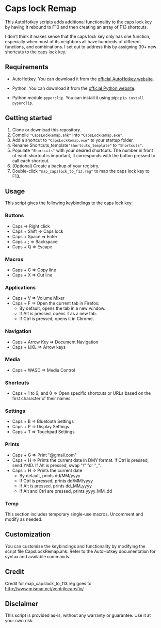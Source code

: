 # Caps lock Remap

This AutoHotkey scripts adds additional functionality to the caps lock key by
having it rebound to F13 and then creating an array of F13 shortcuts.

I don't think it makes sense that the caps lock key only has one function,
especially when most of its neighbors all have hundreds of different
functions, and combinations. I set out to address this by assigning 30+
new shortcuts to the caps lock key.

## Requirements

- AutoHotkey. You can download it from the [official AutoHotkey website](https://www.autohotkey.com/).
- Python. You can download it from the [official Python website](https://www.python.org/downloads/).

- Python module `pyperclip`. You can install it using pip: `pip install pyperclip`.

## Getting started

1. Clone or download this repository.
2. Compile `"CapsLockRemap.ahk"` into `"CapsLockRemap.exe"`.
3. Add a shortcut to `"CapsLockRemap.exe"` to your startup folder.
4. Rename Shortcuts_template`"Shortcuts_template"` to `"Shortcuts"`.
5. Populate `"Shortcuts"` with your desired shortcuts. The number in front of each shortcut is important, it corresponds with the button pressed to call each shortcut.
6. (Optional) Create a backup of your registry.
7. Double-click `"map_capslock_to_f13.reg"` to map the caps lock key to F13.

## Usage

This script gives the following keybindings to the caps lock key:

### Buttons

- Caps => Right click
- Caps + Shift => Caps lock
- Caps + Space => Enter
- Caps + ; => Backspace
- Caps + Q => Escape

### Macros

- Caps + C => Copy line
- Caps + X => Cut line

### Applications

- Caps + V => Volume Mixer
- Caps + F => Open the current tab in Firefox:
  - By default, opens the tab in a new window.
  - If Alt is pressed, opens it as a new tab.
  - If Ctrl is pressed, opens it in Chrome.

### Navigation

- Caps + Arrow Key => Document Navigation
- Caps + IJKL => Arrow keys

### Media

- Caps + WASD => Media Control

### Shortcuts

- Caps + 1 to 9, and 0 => Open specific shortcuts or URLs based on the first character of their names.

### Settings

- Caps + B => Bluetooth Settings
- Caps + P => Display Settings
- Caps + T => Touchpad Settings

### Prints

- Caps + G => Print "@gmail.com"
- Caps + H => Prints the current date in DMY format. If Ctrl is pressed, send YMD. If Alt is pressed, swap "/" for "\_".
- Caps + H => Prints the current date
  - By default, prints dd/MM/yyyy
  - If Ctrl is pressed, prints dd/MM/yyyy
  - If Alt is pressed, prints dd_MM_yyyy
  - If Alt and Ctrl are pressed, prints yyyy_MM_dd

### Temp

This section includes temporary single-use macros. Uncomment and modify as needed.

## Customization

You can customize the keybindings and functionality by modifying the script file
CapsLockRemap.ahk. Refer to the AutoHotkey documentation for syntax and available commands.

## Credit

Credit for map_capslock_to_f13.reg goes to http://www.grismar.net/ventrilocapsfix/

## Disclaimer

This script is provided as-is, without any warranty or guarantee. Use it at your own risk.
